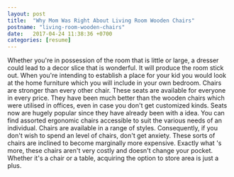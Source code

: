 ```yaml
---
layout: post
title:  "Why Mom Was Right About Living Room Wooden Chairs"
postname: "living-room-wooden-chairs"
date:   2017-04-24 11:38:36 +0700
categories: [resume]
---
```

Whether you're in possession of the room that is little or large, a dresser could lead to a decor slice that is wonderful. It will produce the room stick out. When you're intending to establish a place for your kid you would look at the home furniture which you will include in your own bedroom. Chairs are stronger than every other chair. These seats are available for everyone in every price. They have been much better than the wooden chairs which were utilised in offices, even in case you don't get customized kinds. Seats now are hugely popular since they have already been with a idea. You can find assorted ergonomic chairs accessible to suit the various needs of an individual. Chairs are available in a range of styles. Consequently, if you don't wish to spend an level of chairs, don't get anxiety. These sorts of chairs are inclined to become marginally more expensive. Exactly what 's more, these chairs aren't very costly and doesn't change your pocket. Whether it's a chair or a table, acquiring the option to store area is just a plus.
